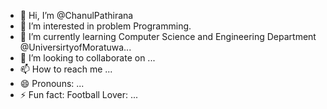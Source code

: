 - 👋 Hi, I’m @ChanulPathirana
- 👀 I’m interested in problem Programming.
- 🌱 I’m currently learning Computer Science and Engineering Department @UniversirtyofMoratuwa...
- 💞️ I’m looking to collaborate on ...
- 📫 How to reach me ...
- 😄 Pronouns: ...
- ⚡ Fun fact: Football Lover: ...

<!---
ChanulPathirana/ChanulPathirana is a ✨ special ✨ repository because its `README.md` (this file) appears on your GitHub profile.
You can click the Preview link to take a look at your changes.
--->
